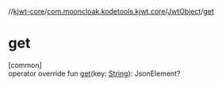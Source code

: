 //[kjwt-core](../../../index.md)/[com.mooncloak.kodetools.kjwt.core](../index.md)/[JwtObject](index.md)/[get](get.md)

# get

[common]\
operator override fun [get](get.md)(key: [String](https://kotlinlang.org/api/latest/jvm/stdlib/kotlin/-string/index.html)): JsonElement?
